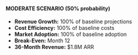 #### MODERATE SCENARIO (50% probability)

- **Revenue Growth:** 100% of baseline projections
- **Cost Efficiency:** 100% of baseline costs
- **Market Adoption:** 100% of baseline adoption
- **Break-Even:** Month 12
- **36-Month Revenue:** $1.8M ARR
